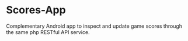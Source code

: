 # Scores-App

Complementary Android app to inspect and update game scores through the same php RESTful API service.
